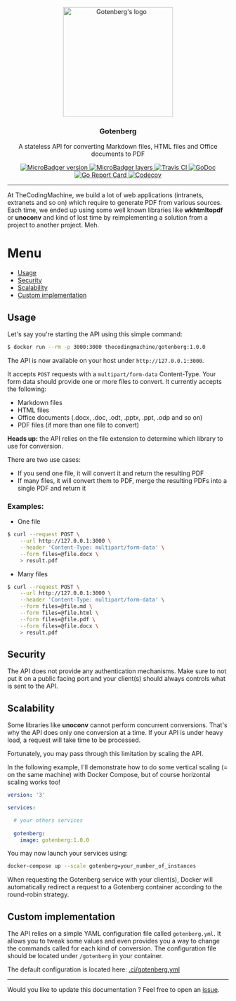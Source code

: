 <p align="center">
    <img src="https://user-images.githubusercontent.com/8983173/38133342-11df3bd8-340f-11e8-9fe4-50baecdceeca.png" alt="Gotenberg's logo" width="250" height="250" />
</p>
<h3 align="center">Gotenberg</h3>
<p align="center">A stateless API for converting Markdown files, HTML files and Office documents to PDF</p>
<p align="center">
    <a href="https://microbadger.com/images/thecodingmachine/gotenberg:{{ .Orbit.Branch }}">
        <img src="https://images.microbadger.com/badges/version/thecodingmachine/gotenberg:{{ .Orbit.Branch }}.svg" alt="MicroBadger version">
    </a>
    <a href="https://microbadger.com/images/thecodingmachine/gotenberg:{{ .Orbit.Branch }}">
        <img src="https://images.microbadger.com/badges/image/thecodingmachine/gotenberg:{{ .Orbit.Branch }}.svg" alt="MicroBadger layers">
    </a>
    <a href="https://travis-ci.org/thecodingmachine/gotenberg">
        <img src="https://travis-ci.org/thecodingmachine/gotenberg.svg?branch={{ .Orbit.Branch }}" alt="Travis CI">
    </a>
    <a href="https://godoc.org/github.com/thecodingmachine/gotenberg">
        <img src="https://godoc.org/github.com/thecodingmachine/gotenberg?status.svg" alt="GoDoc">
    </a>
    <a href="https://goreportcard.com/report/thecodingmachine/gotenberg">
        <img src="https://goreportcard.com/badge/github.com/thecodingmachine/gotenberg" alt="Go Report Card">
    </a>
    <a href="https://codecov.io/gh/thecodingmachine/gotenberg/branch/{{ .Orbit.Branch }}">
        <img src="https://codecov.io/gh/thecodingmachine/gotenberg/branch/{{ .Orbit.Branch }}/graph/badge.svg" alt="Codecov">
    </a>
</p>

---

At TheCodingMachine, we build a lot of web applications (intranets, extranets and so on) which require to generate PDF from 
various sources. Each time, we ended up using some well known libraries like **wkhtmltopdf** or **unoconv** and kind of lost time by
reimplementing a solution from a project to another project. Meh.

# Menu

* [Usage](#usage)
* [Security](#security)
* [Scalability](#scalability)
* [Custom implementation](#custom-implementation)

## Usage

Let's say you're starting the API using this simple command:

```sh
$ docker run --rm -p 3000:3000 thecodingmachine/gotenberg:1.0.0
```

The API is now available on your host under `http://127.0.0.1:3000`.

It accepts `POST` requests with a `multipart/form-data` Content-Type. Your form data should provide one or more files to convert.
It currently accepts the following:

* Markdown files
* HTML files
* Office documents (.docx, .doc, .odt, .pptx, .ppt, .odp and so on)
* PDF files (if more than one file to convert)

**Heads up:** the API relies on the file extension to determine which library to use for conversion.

There are two use cases:

* If you send one file, it will convert it and return the resulting PDF
* If many files, it will convert them to PDF, merge the resulting PDFs into a single PDF and return it

### Examples:

* One file

```sh
$ curl --request POST \
    --url http://127.0.0.1:3000 \
    --header 'Content-Type: multipart/form-data' \
    --form files=@file.docx \
    > result.pdf
```

* Many files

```sh
$ curl --request POST \
    --url http://127.0.0.1:3000 \
    --header 'Content-Type: multipart/form-data' \
    --form files=@file.md \
    --form files=@file.html \
    --form files=@file.pdf \
    --form files=@file.docx \
    > result.pdf
```

## Security

The API does not provide any authentication mechanisms. Make sure to not put it on a public facing port and your client(s) should always 
controls what is sent to the API.

## Scalability

Some libraries like **unoconv** cannot perform concurrent conversions. That's why the API does only one conversion at a time.
If your API is under heavy load, a request will take time to be processed. 

Fortunately, you may pass through this limitation by scaling the API.

In the following example, I'll demonstrate how to do some vertical scaling (= on the same machine) with Docker Compose, but of course horizontal scaling works too!

```yaml
version: '3'

services:

  # your others services
      
  gotenberg:
    image: gotenberg:1.0.0
```

You may now launch your services using:

```bash
docker-compose up --scale gotenberg=your_number_of_instances
```

When requesting the Gotenberg service with your client(s), Docker will automatically redirect a request to a Gotenberg container
according to the round-robin strategy.

## Custom implementation

The API relies on a simple YAML configuration file called `gotenberg.yml`. It allows you to tweak some values and even provides you 
a way to change the commands called for each kind of conversion. The configuration file should be located under `/gotenberg` in your container.

The default configuration is located here: [.ci/gotenberg.yml](.ci/gotenberg.yml)

---

Would you like to update this documentation ? Feel free to open an [issue](../../issues).
